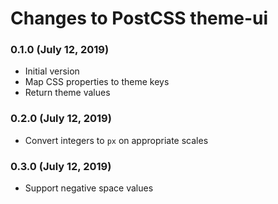 # Changes to PostCSS theme-ui

### 0.1.0 (July 12, 2019)

- Initial version
- Map CSS properties to theme keys
- Return theme values

### 0.2.0 (July 12, 2019)

- Convert integers to `px` on appropriate scales

### 0.3.0 (July 12, 2019)

- Support negative space values
